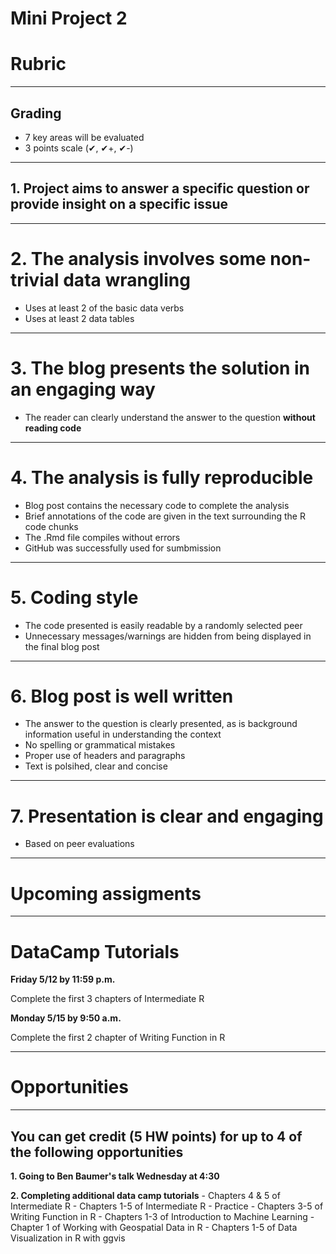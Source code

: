 # Mini Project 2
# Rubric

---

## Grading

- 7 key areas will be evaluated
- 3 points scale (✔︎, ✔+, ✔-)

--- 

## 1. Project aims to answer a specific question or provide insight on a specific issue


--- 

# 2. The analysis involves some non-trivial data wrangling

- Uses at least 2 of the basic data verbs 
- Uses at least 2 data tables

---

# 3. The blog presents the solution in an engaging way


- The reader can clearly understand the answer to the question **without reading code**


---

# 4. The analysis is fully reproducible

- Blog post contains the necessary code to complete the analysis
- Brief annotations of the code are given in the text surrounding the R code chunks
- The .Rmd file compiles without errors
- GitHub was successfully used for sumbmission

---

# 5. Coding style

- The code presented is easily readable by a randomly selected peer
- Unnecessary messages/warnings are hidden from being displayed in the final blog post


--- 

# 6. Blog post is well written


- The answer to the question is clearly presented, as is background information useful in understanding the context
- No spelling or grammatical mistakes
- Proper use of headers and paragraphs
- Text is polsihed, clear and concise

---

# 7. Presentation is clear and engaging

- Based on peer evaluations

---

# Upcoming assigments

---

# DataCamp Tutorials


**Friday 5/12 by 11:59 p.m.**

Complete the first 3 chapters of Intermediate R
<br>

**Monday 5/15 by 9:50 a.m.**

Complete the first 2 chapter of Writing Function in R 

---

# Opportunities

---

## You can get credit (5 HW points) for up to 4 of the following opportunities

**1. Going to Ben Baumer's talk Wednesday at 4:30**


**2. Completing additional data camp tutorials**
	- Chapters 4 & 5 of Intermediate R
	- Chapters 1-5 of Intermediate R - Practice
	- Chapters 3-5 of Writing Function in R 
	- Chapters 1-3 of Introduction to Machine Learning
	- Chapter 1 of Working with Geospatial Data in R
	- Chapters 1-5 of Data Visualization in R with ggvis